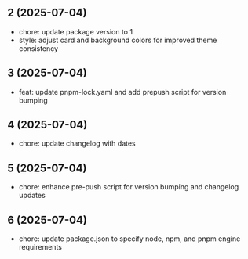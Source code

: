 ## 2 (2025-07-04)

- chore: update package version to 1
- style: adjust card and background colors for improved theme consistency

## 3 (2025-07-04)

- feat: update pnpm-lock.yaml and add prepush script for version bumping

## 4 (2025-07-04)

- chore: update changelog with dates

## 5 (2025-07-04)

- chore: enhance pre-push script for version bumping and changelog updates

## 6 (2025-07-04)

- chore: update package.json to specify node, npm, and pnpm engine requirements
